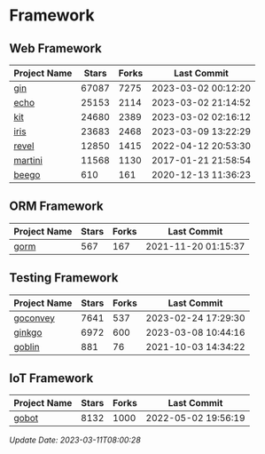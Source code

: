 # Framework

## Web Framework
| Project Name | Stars | Forks | Last Commit |
| ------------ | ----- | ----- | ----------- |
| [gin](https://github.com/gin-gonic/gin) | 67087 | 7275 | 2023-03-02 00:12:20 |
| [echo](https://github.com/labstack/echo) | 25153 | 2114 | 2023-03-02 21:14:52 |
| [kit](https://github.com/go-kit/kit) | 24680 | 2389 | 2023-03-02 02:16:12 |
| [iris](https://github.com/kataras/iris) | 23683 | 2468 | 2023-03-09 13:22:29 |
| [revel](https://github.com/revel/revel) | 12850 | 1415 | 2022-04-12 20:53:30 |
| [martini](https://github.com/go-martini/martini) | 11568 | 1130 | 2017-01-21 21:58:54 |
| [beego](https://github.com/astaxie/beego) | 610 | 161 | 2020-12-13 11:36:23 |

## ORM Framework
| Project Name | Stars | Forks | Last Commit |
| ------------ | ----- | ----- | ----------- |
| [gorm](https://github.com/jinzhu/gorm) | 567 | 167 | 2021-11-20 01:15:37 |

## Testing Framework
| Project Name | Stars | Forks | Last Commit |
| ------------ | ----- | ----- | ----------- |
| [goconvey](https://github.com/smartystreets/goconvey) | 7641 | 537 | 2023-02-24 17:29:30 |
| [ginkgo](https://github.com/onsi/ginkgo) | 6972 | 600 | 2023-03-08 10:44:16 |
| [goblin](https://github.com/franela/goblin) | 881 | 76 | 2021-10-03 14:34:22 |

## IoT Framework
| Project Name | Stars | Forks | Last Commit |
| ------------ | ----- | ----- | ----------- |
| [gobot](https://github.com/hybridgroup/gobot) | 8132 | 1000 | 2022-05-02 19:56:19 |

*Update Date: 2023-03-11T08:00:28*